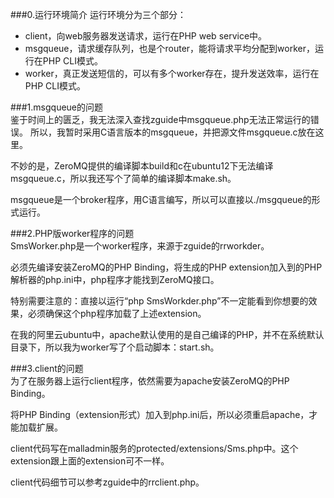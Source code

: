 ###0.运行环境简介
运行环境分为三个部分：  
* client，向web服务器发送请求，运行在PHP web service中。  
* msgqueue，请求缓存队列，也是个router，能将请求平均分配到worker，运行在PHP CLI模式。  
* worker，真正发送短信的，可以有多个worker存在，提升发送效率，运行在PHP CLI模式。

###1.msgqueue的问题  
鉴于时间上的匮乏，我无法深入查找zguide中msgqueue.php无法正常运行的错误。
所以，我暂时采用C语言版本的msgqueue，并把源文件msgqueue.c放在这里。  

不妙的是，ZeroMQ提供的编译脚本build和c在ubuntu12下无法编译msgqueue.c，所以我还写个了简单的编译脚本make.sh。

msgqueue是一个broker程序，用C语言编写，所以可以直接以./msgqueue的形式运行。

###2.PHP版worker程序的问题  
SmsWorker.php是一个worker程序，来源于zguide的rrworkder。

必须先编译安装ZeroMQ的PHP Binding，将生成的PHP extension加入到的PHP解析器的php.ini中，php程序才能找到ZeroMQ接口。

特别需要注意的：直接以运行“php SmsWorkder.php”不一定能看到你想要的效果，必须确保这个php程序加载了上述extension。

在我的阿里云ubuntu中，apache默认使用的是自己编译的PHP，并不在系统默认目录下，所以我为worker写了个启动脚本：start.sh。

###3.client的问题  
为了在服务器上运行client程序，依然需要为apache安装ZeroMQ的PHP Binding。

将PHP Binding（extension形式）加入到php.ini后，所以必须重启apache，才能加载扩展。

client代码写在malladmin服务的protected/extensions/Sms.php中。这个extension跟上面的extension可不一样。

client代码细节可以参考zguide中的rrclient.php。

